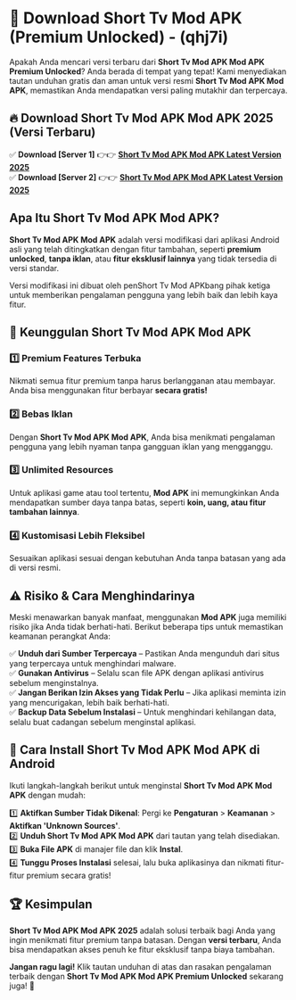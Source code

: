 

# 🎯 Download Short Tv Mod APK (Premium Unlocked) -  (qhj7i) 

Apakah Anda mencari versi terbaru dari **Short Tv Mod APK Mod APK Premium Unlocked**? Anda berada di tempat yang tepat! Kami menyediakan tautan unduhan gratis dan aman untuk versi resmi **Short Tv Mod APK Mod APK**, memastikan Anda mendapatkan versi paling mutakhir dan terpercaya.

## 🔥 Download Short Tv Mod APK Mod APK 2025 (Versi Terbaru)

✅ **Download [Server 1]** 👉👉 [**Short Tv Mod APK Mod APK Latest Version 2025**](https://apkcomod.com?title=Short_Tv_Mod_APK)  
✅ **Download [Server 2]** 👉👉 [**Short Tv Mod APK Mod APK Latest Version 2025**](https://apkcomod.com?title=Short_Tv_Mod_APK)  

## Apa Itu Short Tv Mod APK Mod APK?

**Short Tv Mod APK Mod APK** adalah versi modifikasi dari aplikasi Android asli yang telah ditingkatkan dengan fitur tambahan, seperti **premium unlocked**, **tanpa iklan**, atau **fitur eksklusif lainnya** yang tidak tersedia di versi standar.

Versi modifikasi ini dibuat oleh penShort Tv Mod APKbang pihak ketiga untuk memberikan pengalaman pengguna yang lebih baik dan lebih kaya fitur.

## 🎯 Keunggulan Short Tv Mod APK Mod APK

### 1️⃣ Premium Features Terbuka
Nikmati semua fitur premium tanpa harus berlangganan atau membayar. Anda bisa menggunakan fitur berbayar **secara gratis!**

### 2️⃣ Bebas Iklan
Dengan **Short Tv Mod APK Mod APK**, Anda bisa menikmati pengalaman pengguna yang lebih nyaman tanpa gangguan iklan yang mengganggu.

### 3️⃣ Unlimited Resources
Untuk aplikasi game atau tool tertentu, **Mod APK** ini memungkinkan Anda mendapatkan sumber daya tanpa batas, seperti **koin, uang, atau fitur tambahan lainnya**.

### 4️⃣ Kustomisasi Lebih Fleksibel
Sesuaikan aplikasi sesuai dengan kebutuhan Anda tanpa batasan yang ada di versi resmi.

## ⚠️ Risiko & Cara Menghindarinya

Meski menawarkan banyak manfaat, menggunakan **Mod APK** juga memiliki risiko jika Anda tidak berhati-hati. Berikut beberapa tips untuk memastikan keamanan perangkat Anda:

✅ **Unduh dari Sumber Terpercaya** – Pastikan Anda mengunduh dari situs yang terpercaya untuk menghindari malware.  
✅ **Gunakan Antivirus** – Selalu scan file APK dengan aplikasi antivirus sebelum menginstalnya.  
✅ **Jangan Berikan Izin Akses yang Tidak Perlu** – Jika aplikasi meminta izin yang mencurigakan, lebih baik berhati-hati.  
✅ **Backup Data Sebelum Instalasi** – Untuk menghindari kehilangan data, selalu buat cadangan sebelum menginstal aplikasi.

## 📌 Cara Install Short Tv Mod APK Mod APK di Android

Ikuti langkah-langkah berikut untuk menginstal **Short Tv Mod APK Mod APK** dengan mudah:

1️⃣ **Aktifkan Sumber Tidak Dikenal**: Pergi ke **Pengaturan** > **Keamanan** > **Aktifkan 'Unknown Sources'**.  
2️⃣ **Unduh Short Tv Mod APK Mod APK** dari tautan yang telah disediakan.  
3️⃣ **Buka File APK** di manajer file dan klik **Instal**.  
4️⃣ **Tunggu Proses Instalasi** selesai, lalu buka aplikasinya dan nikmati fitur-fitur premium secara gratis!

## 🏆 Kesimpulan

**Short Tv Mod APK Mod APK 2025** adalah solusi terbaik bagi Anda yang ingin menikmati fitur premium tanpa batasan. Dengan **versi terbaru**, Anda bisa mendapatkan akses penuh ke fitur eksklusif tanpa biaya tambahan.

**Jangan ragu lagi!** Klik tautan unduhan di atas dan rasakan pengalaman terbaik dengan **Short Tv Mod APK Mod APK Premium Unlocked** sekarang juga! 🚀

